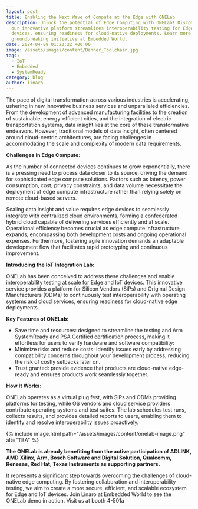 ```yaml
---
layout: post
title: Enabling the Next Wave of Compute at the Edge with ONELab
description: Unlock the potential of Edge Computing with ONELab! Discover how
  our innovative platform streamlines interoperability testing for Edge and IoT
  devices, ensuring readiness for cloud-native deployments. Learn more about our
  groundbreaking initiative at Embedded World.
date: 2024-04-09 01:20:22 +00:00
image: /assets/images/content/Banner_Toolchain.jpg
tags:
  - IoT
  - Embedded
  - SystemReady
category: blog
author: linaro
---
```

The pace of digital transformation across various industries is accelerating, ushering in new innovative business services and unparalleled efficiencies. From the development of advanced manufacturing facilities to the creation of sustainable, energy-efficient cities, and the integration of electric transportation systems, data insight lies at the core of these transformative endeavors. However, traditional models of data insight, often centered around cloud-centric architectures, are facing challenges in accommodating the scale and complexity of modern data requirements.

**Challenges in Edge Compute:**

As the number of connected devices continues to grow exponentially, there is a pressing need to process data closer to its source, driving the demand for sophisticated edge compute solutions. Factors such as latency, power consumption, cost, privacy constraints, and data volume necessitate the deployment of edge compute infrastructure rather than relying solely on remote cloud-based servers.

Scaling data insight and value requires edge devices to seamlessly integrate with centralized cloud environments, forming a confederated hybrid cloud capable of delivering services efficiently and at scale. Operational efficiency becomes crucial as edge compute infrastructure expands, encompassing both development costs and ongoing operational expenses. Furthermore, fostering agile innovation demands an adaptable development flow that facilitates rapid prototyping and continuous improvement.

**Introducing the IoT Integration Lab:**

ONELab has been conceived to address these challenges and enable interoperability testing at scale for Edge and IoT devices. This innovative service provides a platform for Silicon Vendors (SiPs) and Original Design Manufacturers (ODMs) to continuously test interoperability with operating systems and cloud services, ensuring readiness for cloud-native edge deployments.

**Key Features of ONELab:**

* Save time and resources: designed to streamline the testing and Arm SystemReady and PSA Certified certification process, making it effortless for users to verify hardware and software compatibility:
* Minimize risks and reduce costs: Identify issues early by addressing compatibility concerns throughout your development process, reducing the risk of costly setbacks later on.
* Trust granted: provide evidence that products are cloud-native edge-ready and ensures products work seamlessly together.

**How It Works:**

ONELab operates as a virtual plug fest, with SiPs and ODMs providing platforms for testing, while OS vendors and cloud service providers contribute operating systems and test suites. The lab schedules test runs, collects results, and provides detailed reports to users, enabling them to identify and resolve interoperability issues proactively.

{% include image.html path="/assets/images/content/onelab-image.png" alt="TBA" %}

**The ONELab is already benefiting from the active participation of ADLINK, AMD Xilinx, Arm, Bosch Software and Digital Solution, Qualcomm, Renesas, Red Hat, Texas Instruments as supporting partners.**

It represents a significant step towards overcoming the challenges of cloud-native edge computing. By fostering collaboration and interoperability testing, we aim to create a more secure, efficient, and scalable ecosystem for Edge and IoT devices. Join Linaro at Embedded World to see the ONELab demo in action. Visit us at booth 4-501a